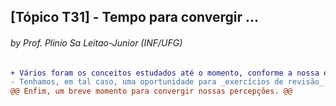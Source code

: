 ## [Tópico T31] - Tempo para convergir ...
###### *by Prof. Plinio Sa Leitao-Junior (INF/UFG)*

```diff
+ Vários foram os conceitos estudados até o momento, conforme a nossa ementa.
- Tenhamos, em tal caso, uma oportunidade para _exercícios de revisão_.
@@ Enfim, um breve momento para convergir nossas percepções. @@
```

